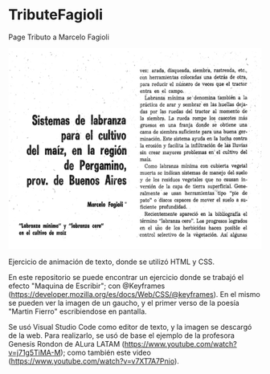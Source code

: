# TributeFagioli
Page Tributo a Marcelo Fagioli

<img width=600 height= 400 src="https://github.com/Pedro410Ar/TributeFagioli/blob/master/img/Portada-Fagioli.jpg"/>

Ejercicio de animación de texto, donde se utilizó HTML y CSS.

En este repositorio se puede encontrar un ejercicio donde se trabajó el efecto "Maquina de Escribir"; con @Keyframes (https://developer.mozilla.org/es/docs/Web/CSS/@keyframes). 
En el mismo se pueden ver la imagen de un gaucho, y el primer verso de la poesía "Martin Fierro" escribiendose en pantalla. 

Se usó Visual Studio Code como editor de texto, y la imagen se descargó de la web. 
Para realizarlo, se usó de base el ejemplo de la profesora Genesis Rondon de ALura LATAM (https://www.youtube.com/watch?v=j71g5TiMA-M); como también este video (https://www.youtube.com/watch?v=v7XT7A7Pnio).
